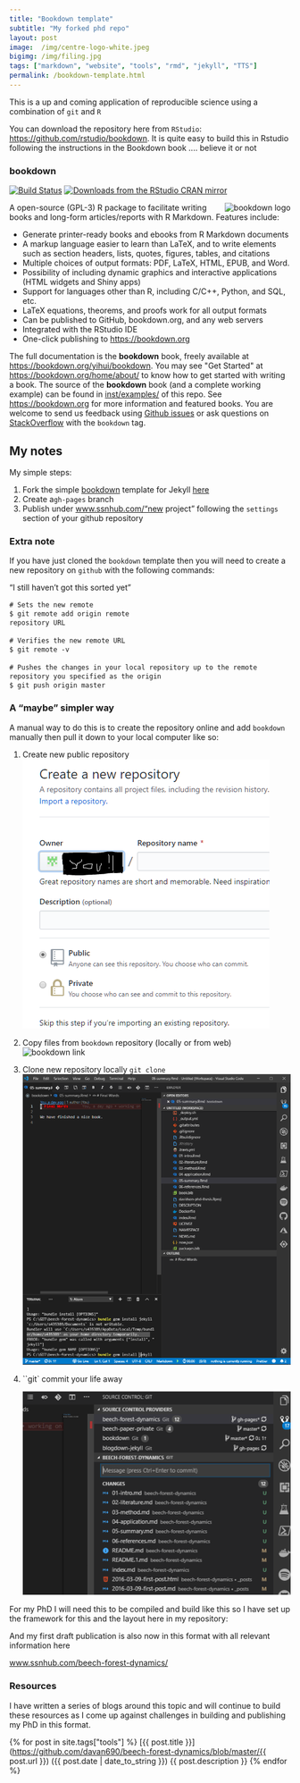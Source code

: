 ```yaml
---
title: "Bookdown template"
subtitle: "My forked phd repo"
layout: post
image:  /img/centre-logo-white.jpeg
bigimg: /img/filing.jpg
tags: ["markdown", "website", "tools", "rmd", "jekyll", "TTS"]
permalink: /bookdown-template.html
---
```


This is a up and coming application of reproducible science using a combination of `git` and `R`

You can download the repository here from `RStudio`: https://github.com/rstudio/bookdown. It is quite easy to build this in Rstudio following the instructions in the Bookdown book .... believe it or not

### bookdown

[![Build Status](https://travis-ci.org/rstudio/bookdown.svg)](https://travis-ci.org/rstudio/bookdown)
[![Downloads from the RStudio CRAN mirror](https://cranlogs.r-pkg.org/badges/bookdown)](https://cran.r-project.org/package=bookdown)

<a href="https://bookdown.org/yihui/bookdown"><img src="https://bookdown.org/yihui/bookdown/images/logo.png" alt="bookdown logo" align="right" /></a>

A open-source (GPL-3) R package to facilitate writing books and long-form articles/reports with R Markdown. Features include:

- Generate printer-ready books and ebooks from R Markdown documents
- A markup language easier to learn than LaTeX, and to write elements such as section headers, lists, quotes, figures, tables, and citations
- Multiple choices of output formats: PDF, LaTeX, HTML, EPUB, and Word.
- Possibility of including dynamic graphics and interactive applications (HTML widgets and Shiny apps)
- Support for languages other than R, including C/C++, Python, and SQL, etc.
- LaTeX equations, theorems, and proofs work for all output formats
- Can be published to GitHub, bookdown.org, and any web servers
- Integrated with the RStudio IDE
- One-click publishing to <https://bookdown.org>

The full documentation is the **bookdown** book, freely available at <https://bookdown.org/yihui/bookdown>. You may see "Get Started" at <https://bookdown.org/home/about/> to know how to get started with writing a book. The source of the **bookdown** book (and a complete working example) can be found in [inst/examples/](https://github.com/rstudio/bookdown/tree/master/inst/examples) of this repo. See <https://bookdown.org> for more information and featured books. You are welcome to send us feedback using [Github issues](https://github.com/rstudio/bookdown/issues) or ask questions on [StackOverflow](http://stackoverflow.com/questions/tagged/bookdown) with the `bookdown` tag.

## My notes

My simple steps:

1. Fork the simple [bookdown](https://bookdown.org/home/about/) template for Jekyll [here](https://bookdown.org/home/about/)
2. Create a`gh-pages` branch
3. Publish under www.ssnhub.com/“new project” following the `settings` section of your github repository

### Extra note

If you have just cloned the `bookdown` template then you will need to create a new repository on `github` with the following commands:

“I still haven’t got this sorted yet”

```shell
# Sets the new remote
$ git remote add origin remote 
repository URL

# Verifies the new remote URL
$ git remote -v

# Pushes the changes in your local repository up to the remote repository you specified as the origin
$ git push origin master

```

### A “maybe” simpler way

A manual way to do this is to create the repository online and add `bookdown` manually then pull it down to your local computer like so:

1. Create new public repository ![1561346525125](../img/repo-example2.jpg)

2. Copy files from `bookdown` repository (locally or from web)![bookdown link](https://bookdown.org/yihui/bookdown/images/logo.png)

3. Clone new repository locally `git clone`![1561347003110](../img/bookdown-on-vs-code.png)

4. ``git` commit your life away

   ![1561347067642](../img/git-commit-image.png)

   

For my PhD I will need this to be compiled and build like this so I have set up the framework for this and the layout here in my repository:

And my first draft publication is also now in this format with all relevant information here

www.ssnhub.com/beech-forest-dynamics/

### Resources

I have written a series of blogs around this topic and will continue to build these resources as I come up against challenges in building and publishing my PhD in this format.

{% for post in site.tags["tools"] %} [{{ post.title }}](https://github.com/davan690/beech-forest-dynamics/blob/master/{{ post.url }}) ({{ post.date | date_to_string }})
{{ post.description }} {% endfor %}

